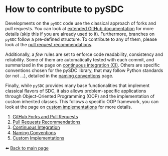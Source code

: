 # How to contribute to pySDC

Developments on the `pySDC` code use the classical approach of forks and pull requests.
You can look at [extended GitHub documentation](https://docs.github.com/en/pull-requests/collaborating-with-pull-requests/getting-started/about-collaborative-development-models) for more details (skip this if you are already used to it). Furthermore, branches on `pySDC` follow a pre-defined structure. To contribute to any of them, please look at the [pull request recommendations](./docs/contrib/01_pull_requests.md).

Additionally, a _few_ rules are set to enforce code readability, consistency and reliability. Some of them are automatically tested with each commit, and summarized in the page on [continuous integration (CI)](./docs/contrib/02_continuous_integration.md).
Others are specific conventions chosen for the pySDC library, that may follow Python standards (or not ...), detailed in the [naming conventions](./docs/contrib/03_naming_conventions.md) page.

Finally, while `pySDC` provides many base functionalities that implement classical flavors of SDC, it also allows problem-specific applications through Object-Oriented Programming (OOP) and the implementation of custom inherited classes.
This follows a specific OOP framework, you can look at the page on [custom implementations](./docs/contrib/04_custom_implementations.md) for more details.

1. [GitHub Forks and Pull Requests](https://docs.github.com/en/pull-requests/collaborating-with-pull-requests/getting-started/about-collaborative-development-models)
2. [Pull Requests Recommendations](./docs/contrib/01_pull_requests.md)
3. [Continuous Integration](./docs/contrib/02_continuous_integration.md)
4. [Naming Conventions](./docs/contrib/03_naming_conventions.md)
5. [Custom Implementations](./docs/contrib/04_custom_implementations.md)

:arrow_left: [Back to main page](./README.md)